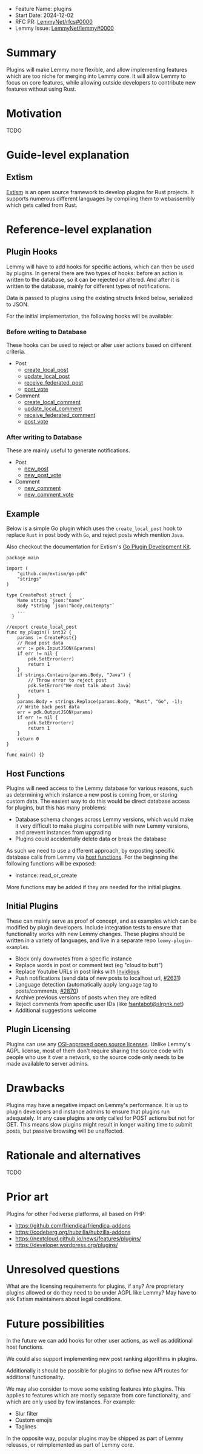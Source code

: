 - Feature Name: plugins
- Start Date: 2024-12-02
- RFC PR: [LemmyNet/rfcs#0000](https://github.com/LemmyNet/rfcs/pull/0008)
- Lemmy Issue: [LemmyNet/lemmy#0000](https://github.com/LemmyNet/lemmy/issues/3562)

# Summary

Plugins will make Lemmy more flexible, and allow implementing features which are too niche for merging into Lemmy core. It will allow Lemmy to focus on core features, while allowing outside developers to contribute new features without using Rust.

# Motivation

TODO

# Guide-level explanation

## Extism

[Extism](https://extism.org/) is an open source framework to develop plugins for Rust projects. It supports numerous different languages by compiling them to webassembly which gets called from Rust.

# Reference-level explanation

## Plugin Hooks

Lemmy will have to add hooks for specific actions, which can then be used by plugins. In general there are two types of hooks: before an action is written to the database, so it can be rejected or altered. And after it is written to the database, mainly for different types of notifications.

Data is passed to plugins using the existing structs linked below, serialized to JSON.

For the initial implementation, the following hooks will be available:

### Before writing to Database

These hooks can be used to reject or alter user actions based on different criteria.

- Post
    - [create_local_post](https://github.com/LemmyNet/lemmy/blob/0.19.7/crates/db_schema/src/source/post.rs#L67)
    - [update_local_post](https://github.com/LemmyNet/lemmy/blob/0.19.7/crates/db_schema/src/source/post.rs#L98)
    - [receive_federated_post](https://github.com/LemmyNet/lemmy/blob/0.19.7/crates/db_schema/src/source/post.rs#L67)
    - [post_vote](https://github.com/LemmyNet/lemmy/blob/main/crates/db_schema/src/source/post.rs#L171)
- Comment
    - [create_local_comment](https://github.com/LemmyNet/lemmy/blob/main/crates/db_schema/src/source/comment.rs#L59)
    - [update_local_comment](https://github.com/LemmyNet/lemmy/blob/main/crates/db_schema/src/source/comment.rs#L84)
    - [receive_federated_comment](https://github.com/LemmyNet/lemmy/blob/main/crates/db_schema/src/source/comment.rs#L59)
    - [post_vote](https://github.com/LemmyNet/lemmy/blob/main/crates/db_schema/src/source/comment.rs#L119)

### After writing to Database

These are mainly useful to generate notifications.

- Post
	- [new_post](https://github.com/LemmyNet/lemmy/blob/main/crates/db_schema/src/source/post.rs#L19)
	- [new_post_vote](https://github.com/LemmyNet/lemmy/blob/main/crates/db_schema/src/source/post.rs#L157)
- Comment
	- [new_comment](https://github.com/LemmyNet/lemmy/blob/main/crates/db_schema/src/source/comment.rs#L27)
	- [new_comment_vote](https://github.com/LemmyNet/lemmy/blob/main/crates/db_schema/src/source/comment.rs#L105)

## Example

Below is a simple Go plugin which uses the `create_local_post` hook to replace `Rust` in post body with `Go`, and reject posts which mention `Java`. 

Also checkout the documentation for Extism's [Go Plugin Development Kit](https://github.com/extism/go-pdk).

```golang
package main

import (
	"github.com/extism/go-pdk"
	"strings"
)

type CreatePost struct {
	Name string `json:"name"`
	Body *string `json:"body,omitempty"`
	...
  }

//export create_local_post
func my_plugin() int32 {
	params := CreatePost{}
	// Read post data
	err := pdk.InputJSON(&params)
	if err != nil {
		pdk.SetError(err)
		return 1
	}
	if strings.Contains(params.Body, "Java") {
		// Throw error to reject post
		pdk.SetError("We dont talk about Java)
		return 1
	}
	params.Body = strings.Replace(params.Body, "Rust", "Go", -1);
	// Write back post data
	err = pdk.OutputJSON(params)
	if err != nil {
		pdk.SetError(err)
		return 1
	}
	return 0
}

func main() {}
```

## Host Functions

Plugins will need access to the Lemmy database for various reasons, such as determining which instance a new post is coming from, or storing custom data. The easiest way to do this would be direct database access for plugins, but this has many problems:
- Database schema changes across Lemmy versions, which would make it very difficult to make plugins compatible with new Lemmy versions, and prevent instances from upgrading
- Plugins could accidentally delete data or break the database

As such we need to use a different approach, by exposting specific database calls from Lemmy via [host functions](https://extism.org/docs/concepts/host-functions). For the beginning the following functions will be exposed:

- Instance::read_or_create 

More functions may be added if they are needed for the initial plugins.

## Initial Plugins

These can mainly serve as proof of concept, and as examples which can be modified by plugin developers. Include integration tests to ensure that functionality works with new Lemmy changes. These plugins should be written in a variety of languages, and live in a separate repo `lemmy-plugin-examples`.

- Block only downvotes from a specific instance
- Replace words in post or comment text (eg "cloud to butt")
- Replace Youtube URLs in post links with [Invidious](https://invidious.io/)
- Push notifications (send data of new posts to localhost url, [#2631](https://github.com/LemmyNet/lemmy/issues/2631))
- Language detection (automatically apply language tag to posts/comments, [#2870](https://github.com/LemmyNet/lemmy/issues/2870))
- Archive previous versions of posts when they are edited
- Reject comments from specific user IDs (like [!santabot@slrpnk.net](https://slrpnk.net/post/11069853))
- Additional suggestions welcome


## Plugin Licensing

Plugins can use any [OSI-approved open source licenses](https://opensource.org/licenses). Unlike Lemmy's AGPL license, most of them don't require sharing the source code with people who use it over a network, so the source code only needs to be made available to server admins. 

# Drawbacks

Plugins may have a negative impact on Lemmy's performance. It is up to plugin developers and instance admins to ensure that plugins run adequately. In any case plugins are only called for POST actions but not for GET. This means slow plugins might result in longer waiting time to submit posts, but passive browsing will be unaffected.

# Rationale and alternatives

TODO

# Prior art

Plugins for other Fediverse platforms, all based on PHP:

- https://github.com/friendica/friendica-addons
- https://codeberg.org/hubzilla/hubzilla-addons
- https://nextcloud.github.io/news/features/plugins/
- https://developer.wordpress.org/plugins/

# Unresolved questions

What are the licensing requirements for plugins, if any? Are proprietary plugins allowed or do they need to be under AGPL like Lemmy? May have to ask Extism maintainers about legal conditions.

# Future possibilities

In the future we can add hooks for other user actions, as well as additional host functions.

We could also support implementing new post ranking algorithms in plugins.

Additionally it should be possible for plugins to define new API routes for additional functionality.

We may also consider to move some existing features into plugins. This applies to features which are mostly separate from core functionality, and which are only used by few instances. For example:
- Slur filter
- Custom emojis
- Taglines

In the opposite way, popular plugins may be shipped as part of Lemmy releases, or reimplemented as part of Lemmy core.